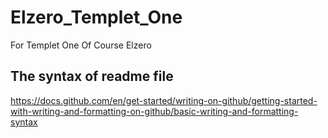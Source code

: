# Elzero_Templet_One
For Templet One Of Course Elzero

## The syntax of readme file
https://docs.github.com/en/get-started/writing-on-github/getting-started-with-writing-and-formatting-on-github/basic-writing-and-formatting-syntax

